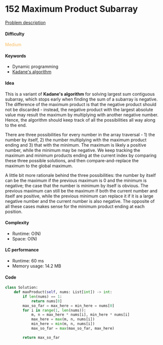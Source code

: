 152 Maximum Product Subarray
=======================
[Problem description](https://leetcode.com/problems/maximum-product-subarray/)

#### Difficulty
<span style="color:#FABC60">Medium</span>

#### Keywords
- Dynamic programming
- [Kadane's algorithm](https://www.geeksforgeeks.org/largest-sum-contiguous-subarray/)
  
#### Idea
This is a variant of **Kadane's algorithm** for solving largest sum contiguous subarray, which stops early when finding the sum of a subarray is negative. The difference of the maximum product is that the negative product should not be discarded - instead, the negative product with the largest absolute value may result the maximum by multiplying with another negative number. Hence, the algorithm should keep track of all the possibilities all way along to the end. 

There are three possibilities for every number in the array traversal - 1) the number by itself, 2) the number multiplying with the maximum product ending and 3) that with the minimum. The maximum is likely a positive number, while the minimum may be negative. We keep tracking the maximum and minimum products ending at the current index by comparing these three possible solutions, and then compare-and-replace the maximum to the global maximum. 

A little bit more rationale behind the three possibilities: the number by itself can be the maximum if the previous maximum is 0 and the minimum is negative; the case that the number is minimum by itself is obvious. The previous maximum can still be the maximum if both the current number and itself are positive, while the previous minimum can replace it if it is a large negative number and the current number is also negative. The opposite of all these cases makes sense for the minimum product ending at each position. 

#### Complexity
- Runtime: O(N)
- Space: O(N)
  
#### LC performance
- Runtime: 60 ms
- Memory usage: 14.2 MB

#### Code
```python
class Solution:
    def maxProduct(self, nums: List[int]) -> int:
        if len(nums) == 1:
            return nums[0]
        max_so_far = max_here = min_here = nums[0]
        for i in range(1, len(nums)):
            m, n = max_here * nums[i], min_here * nums[i]
            max_here = max(m, n, nums[i])
            min_here = min(m, n, nums[i])
            max_so_far = max(max_so_far, max_here)
        
        return max_so_far
```